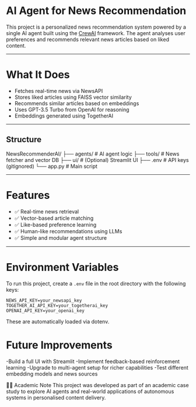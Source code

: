 # AI Agent for News Recommendation

This project is a personalized news recommendation system powered by a single AI agent built using the [CrewAI](https://github.com/joaomdmoura/crewai) framework. The agent analyses user preferences and recommends relevant news articles based on liked content.

---

# What It Does

- Fetches real-time news via NewsAPI
- Stores liked articles using FAISS vector similarity
- Recommends similar articles based on embeddings
- Uses GPT-3.5 Turbo from OpenAI for reasoning
- Embeddings generated using TogetherAI

---

##  Structure

NewsRecommenderAI/
├── agents/ # AI agent logic
├── tools/ # News fetcher and vector DB
├── ui/ # (Optional) Streamlit UI
├── .env # API keys (gitignored)
└── app.py # Main script


---

# Features

- ✅ Real-time news retrieval
- ✅ Vector-based article matching
- ✅ Like-based preference learning
- ✅ Human-like recommendations using LLMs
- ✅ Simple and modular agent structure

---

# Environment Variables

To run this project, create a `.env` file in the root directory with the following keys:

```env
NEWS_API_KEY=your_newsapi_key
TOGETHER_AI_API_KEY=your_togetherai_key
OPENAI_API_KEY=your_openai_key
```

These are automatically loaded via dotenv.

# Future Improvements

-Build a full UI with Streamlit
-Implement feedback-based reinforcement learning
-Upgrade to multi-agent setup for richer capabilities
-Test different embedding models and news sources

👩‍🏫 Academic Note
This project was developed as part of an academic case study to explore AI agents and real-world applications of autonomous systems in personalised content delivery.




